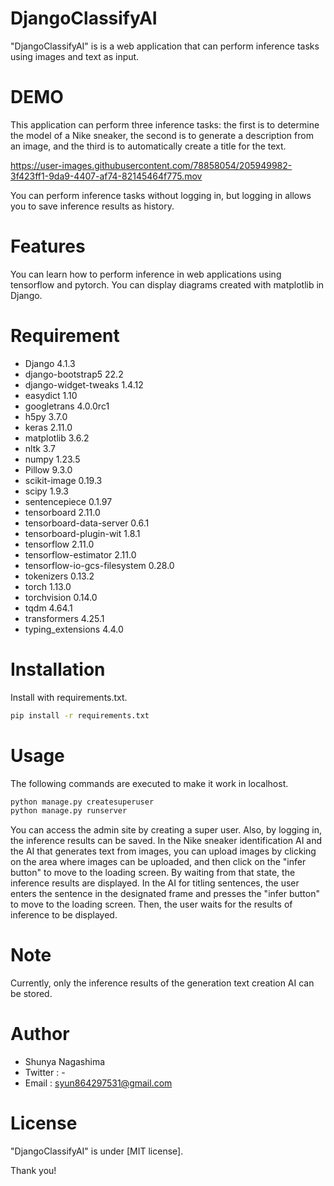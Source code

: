 # DjangoClassifyAI

"DjangoClassifyAI" is  is a web application that can perform inference tasks using images and text as input.

# DEMO

This application can perform three inference tasks: the first is to determine the model of a Nike sneaker, the second is to generate a description from an image, and the third is to automatically create a title for the text.

https://user-images.githubusercontent.com/78858054/205949982-3f423ff1-9da9-4407-af74-82145464f775.mov

You can perform inference tasks without logging in, but logging in allows you to save inference results as history.

# Features

You can learn how to perform inference in web applications using tensorflow and pytorch.
You can display diagrams created with matplotlib in Django.

# Requirement

* Django 4.1.3
* django-bootstrap5 22.2
* django-widget-tweaks 1.4.12
* easydict 1.10
* googletrans 4.0.0rc1
* h5py 3.7.0
* keras 2.11.0
* matplotlib 3.6.2
* nltk 3.7
* numpy 1.23.5
* Pillow 9.3.0
* scikit-image 0.19.3
* scipy 1.9.3
* sentencepiece 0.1.97
* tensorboard 2.11.0
* tensorboard-data-server 0.6.1
* tensorboard-plugin-wit 1.8.1
* tensorflow 2.11.0
* tensorflow-estimator 2.11.0
* tensorflow-io-gcs-filesystem 0.28.0
* tokenizers 0.13.2
* torch 1.13.0
* torchvision 0.14.0
* tqdm 4.64.1
* transformers 4.25.1
* typing_extensions 4.4.0



# Installation

Install with requirements.txt.

```bash
pip install -r requirements.txt
```

# Usage

The following commands are executed to make it work in localhost.

```bash
python manage.py createsuperuser
python manage.py runserver
```
You can access the admin site by creating a super user. Also, by logging in, the inference results can be saved.
In the Nike sneaker identification AI and the AI that generates text from images, you can upload images by clicking on the area where images can be uploaded, and then click on the "infer button" to move to the loading screen. By waiting from that state, the inference results are displayed. In the AI for titling sentences, the user enters the sentence in the designated frame and presses the "infer button" to move to the loading screen. Then, the user waits for the results of inference to be displayed.

# Note

Currently, only the inference results of the generation text creation AI can be stored.

# Author

* Shunya Nagashima
* Twitter : -
* Email : syun864297531@gmail.com

# License

"DjangoClassifyAI" is under [MIT license].

Thank you!
